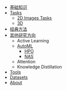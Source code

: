- [基础知识](/Basic_Concepts)
- [Tasks](/Tasks_Summary)
  - [2D Images Tasks](/2dimage)
  - [3D](/3d)
- [经典方法](/Classic_Algos)
- [其他研究方向](/Others_Research)
  - Active Learning
  - [AutoML](/AutoML)
    - [HPO](/HPO)
    - [NAS](/NAS)
  - Attention
  - Knowledge Distillation
- [Tools](/Tools)
- [Datasets](Datasets)
- [About](/about.md)



